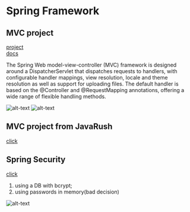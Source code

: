 <h1>Spring Framework</h1>

<h2>MVC project</h2>

[project](https://github.com/self-harm/SpringMVC/tree/main/mvc_practice/mvc_project) 
<br>
[docs](https://docs.spring.io/spring-framework/docs/3.2.x/spring-framework-reference/html/mvc.html)

The Spring Web model-view-controller (MVC) framework is designed around a DispatcherServlet that dispatches requests to handlers, with configurable handler mappings, view resolution, locale and theme resolution as well as support for uploading files. The default handler is based on the @Controller and @RequestMapping annotations, offering a wide range of flexible handling methods. 

![alt-text](https://github.com/self-harm/MVC-projects/blob/main/pngs/qw1.png)
![alt-text](https://github.com/self-harm/MVC-projects/blob/main/pngs/qw2.png)

<h2>MVC project from JavaRush</h2>

[click](https://github.com/self-harm/SpringMVC/tree/main/task3608)

<h2>Spring Security</h2>

[click](https://github.com/self-harm/SpringFramework/tree/main/spring_security)

1. using a DB with bcrypt;
2. using passwords in memory(bad decision)

![alt-text](https://github.com/self-harm/MVC-projects/blob/main/pngs/88.PNG)
